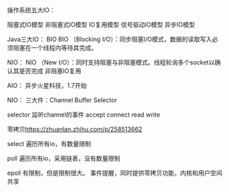 操作系统五大IO：

阻塞式IO模型
非阻塞式IO模型
IO复用模型
信号驱动IO模型
异步IO模型

Java三大IO：
BIO
BIO （Blocking I/O）：同步阻塞I/O模式，数据的读取写入必须阻塞在一个线程内等待其完成。

NIO：
NIO （New I/O）：同时支持阻塞与非阻塞模式。线程轮询多个socket以确认其是否完成 非阻塞IO复用

AIO：
异步火星科技，1.7开始

NIO：
三大件：Channel Buffer Selector

selector 监听channel的事件 accept connect read write

零拷贝<https://zhuanlan.zhihu.com/p/258513662>


select 
遍历所有io，有数量限制

poll
遍历所有io，采用链表，没有数量限制

epoll
有限制，但是限制很大。
事件提醒，同时提供零拷贝功能，内核和用户空间共享

